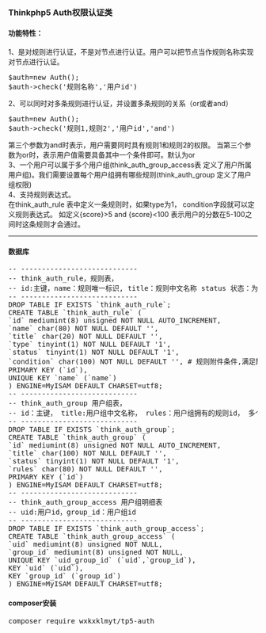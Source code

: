 <h3>Thinkphp5 Auth权限认证类</h3>
<h4>功能特性：</h4>
1、是对规则进行认证，不是对节点进行认证。用户可以把节点当作规则名称实现对节点进行认证。<br>
<pre>
$auth=new Auth();
$auth->check('规则名称','用户id')
</pre>
2、可以同时对多条规则进行认证，并设置多条规则的关系（or或者and）<pre>
$auth=new Auth();
$auth->check('规则1,规则2','用户id','and')</pre>
第三个参数为and时表示，用户需要同时具有规则1和规则2的权限。 当第三个参数为or时，表示用户值需要具备其中一个条件即可。默认为or<br>
3、一个用户可以属于多个用户组(think_auth_group_access表 定义了用户所属用户组)。我们需要设置每个用户组拥有哪些规则(think_auth_group 定义了用户组权限)<br>
4、支持规则表达式。<br>
在think_auth_rule 表中定义一条规则时，如果type为1， condition字段就可以定义规则表达式。 如定义{score}>5 and {score}<100 表示用户的分数在5-100之间时这条规则才会通过。
<hr>
<h4>数据库</h4>
<pre>
-- ----------------------------
-- think_auth_rule，规则表，
-- id:主键，name：规则唯一标识, title：规则中文名称 status 状态：为1正常，为0禁用，condition：规则表达式，为空表示存在就验证，不为空表示按照条件验证
-- ----------------------------
DROP TABLE IF EXISTS `think_auth_rule`;
CREATE TABLE `think_auth_rule` (
`id` mediumint(8) unsigned NOT NULL AUTO_INCREMENT,
`name` char(80) NOT NULL DEFAULT '',
`title` char(20) NOT NULL DEFAULT '',
`type` tinyint(1) NOT NULL DEFAULT '1',
`status` tinyint(1) NOT NULL DEFAULT '1',
`condition` char(100) NOT NULL DEFAULT '', # 规则附件条件,满足附加条件的规则,才认为是有效的规则
PRIMARY KEY (`id`),
UNIQUE KEY `name` (`name`)
) ENGINE=MyISAM DEFAULT CHARSET=utf8;
-- ----------------------------
-- think_auth_group 用户组表，
-- id：主键， title:用户组中文名称， rules：用户组拥有的规则id， 多个规则","隔开，status 状态：为1正常，为0禁用
-- ----------------------------
DROP TABLE IF EXISTS `think_auth_group`;
CREATE TABLE `think_auth_group` (
`id` mediumint(8) unsigned NOT NULL AUTO_INCREMENT,
`title` char(100) NOT NULL DEFAULT '',
`status` tinyint(1) NOT NULL DEFAULT '1',
`rules` char(80) NOT NULL DEFAULT '',
PRIMARY KEY (`id`)
) ENGINE=MyISAM DEFAULT CHARSET=utf8;
-- ----------------------------
-- think_auth_group_access 用户组明细表
-- uid:用户id，group_id：用户组id
-- ----------------------------
DROP TABLE IF EXISTS `think_auth_group_access`;
CREATE TABLE `think_auth_group_access` (
`uid` mediumint(8) unsigned NOT NULL,
`group_id` mediumint(8) unsigned NOT NULL,
UNIQUE KEY `uid_group_id` (`uid`,`group_id`),
KEY `uid` (`uid`),
KEY `group_id` (`group_id`)
) ENGINE=MyISAM DEFAULT CHARSET=utf8;
</pre>
<h4>composer安装</h4>
<pre>composer require wxkxklmyt/tp5-auth</pre>
